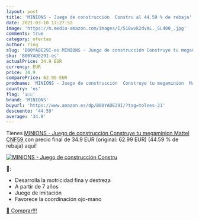 ```yaml
---
layout: post
title: 'MINIONS - Juego de construcción  Constru al 44.59 % de rebaja'
date: 2021-03-10 17:27:52
image: 'https://m.media-amazon.com/images/I/518wvk2dvAL._SL400_.jpg'
comments: true
category: ofertas
author: ring
slug: 'B00YADE29I-es MINIONS - Juego de construcción Construye tu megaminion...'
sku: 'B00YADE29I-es'
actualPrice: 34.9 EUR
currency: EUR
price: 34.9
comparePrice: 62.99 EUR
prodname: 'MINIONS - Juego de construcción  Construye tu megaminion  Mattel CNF59 '
country: 'es'
flag: '🇪🇸'
brand: 'MINIONS'
buyurl: 'https://www.amazon.es/dp/B00YADE29I/?tag=tolees-21'
descuento: '44.59'
average: '34.9'
---
```


Tienes [MINIONS - Juego de construcción  Construye tu megaminion  Mattel CNF59 ](https://www.amazon.es/dp/B00YADE29I/?tag=tolees-21) con precio final de  34.9 EUR (original: 62.99 EUR) (44.59 %  de rebaja) aqui!

[![MINIONS - Juego de construcción  Constru](https://m.media-amazon.com/images/I/518wvk2dvAL._SL400_.jpg)](https://www.amazon.es/dp/B00YADE29I/?tag=tolees-21)

🔎:

- Desarrolla la motricidad fina y destreza
- A partir de 7 años
- Juego de imitación
- Favorece la coordinación ojo-mano

[🛒 Comprar!!!](https://www.amazon.es/dp/B00YADE29I/?tag=tolees-21)
